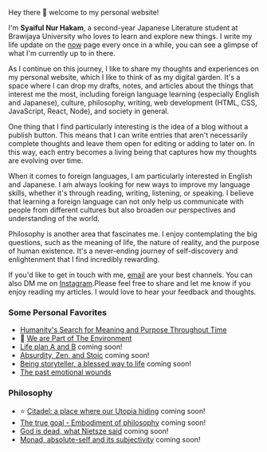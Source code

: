 Hey there 👋 welcome to my personal website!

I'm **Syaiful Nur Hakam**, a second-year Japanese Literature student at Brawijaya University who loves to learn and explore new things. I write my life update on the [now](/now) page every once in a while, you can see a glimpse of what I'm currently up to in there.

As I continue on this journey, I like to share my thoughts and experiences on my personal website, which I like to think of as my digital garden. It's a space where I can drop my drafts, notes, and articles about the things that interest me the most, including foreign language learning (especially English and Japanese), culture,  philosophy, writing, web development (HTML, CSS, JavaScript, React, Node), and society in general.

One thing that I find particularly interesting is the idea of a blog without a publish button. This means that I can write entries that aren't necessarily complete thoughts and leave them open for editing or adding to later on. In this way, each entry becomes a living being that captures how my thoughts are evolving over time.

When it comes to foreign languages, I am particularly interested in English and Japanese. I am always looking for new ways to improve my language skills, whether it's through reading, writing, listening, or speaking. I believe that learning a foreign language can not only help us communicate with people from different cultures but also broaden our perspectives and understanding of the world.

Philosophy is another area that fascinates me. I enjoy contemplating the big questions, such as the meaning of life, the nature of reality, and the purpose of human existence. It's a never-ending journey of self-discovery and enlightenment that I find incredibly rewarding.

If you'd like to get in touch with me, [email](mailto:say.hi@hakam.my.id) are your best channels. You can also DM me on [Instagram](https://www.instagram.com/hakamatsuri/).Please feel free to share and let me know if you enjoy reading my articles. I would love to hear your feedback and thoughts.

### Some Personal Favorites

- [Humanity's Search for Meaning and Purpose Throughout Time](/rediscovering-humanitys-search-for-meaning-and-purpose-throughout-time/)
- 🌱 [We are Part of The Environment](/we-are-part-of-the-environment/)
- [Life plan A and B](/#) coming soon!
- [Absurdity, Zen, and Stoic](/#) coming soon!
- [Being storyteller, a blessed way to life](/#) coming soon!
- [The past emotional wounds](/the-past-emotional-wounds/)

### Philosophy

- ⭐️ [Citadel: a place where our Utopia hiding](/#) coming soon!
- [The true goal - Embodiment of philosophy](/#) coming soon!
- [God is dead, what Nietsze said](/#) coming soon!
- [Monad, absolute-self and its subjectivity](/#) coming soon!
